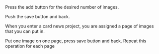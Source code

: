 Press the add button for the desired number of images.

Push the save button and back.

When you enter a card news project, you are assigned a page of images that you can put in.

Put one image on one page, press save button and back.
Repeat this operation for each page